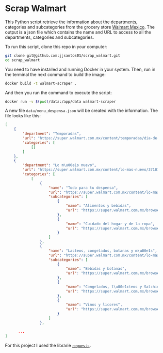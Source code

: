 # Scrap Walmart

This Python script retrieve the information about the departments, categories and subcategories from the grocery store [Walmart Mexico](https://super.walmart.com.mx/). The output is a json file which contains the name and URL to access to all the departments, categories and subcategories.

To run this script, clone this repo in your computer:
```bash
git clone git@github.com:jjsantos01/scrap_walmart.git
cd scrap_walmart
```

You need to have installed and running Docker in your system. Then, run in the terminal the next command to build the image:
```bash
docker build -t walmart-scraper .
```
And then you run the command to execute the script:
```bash
docker run -v $(pwd)/data:/app/data walmart-scraper
```
A new file `data/menu_despensa.json` will be created with the information. The file looks like this:

```json
[
    {
        "department": "Temporadas",
        "url": "https://super.walmart.com.mx/content/temporadas/dia-de-las-madres/1940018_2500034",
        "categories": [
            []
        ]
    },
    {
        "department": "Lo m\u00e1s nuevo",
        "url": "https://super.walmart.com.mx/content/lo-mas-nuevo/3710103",
        "categories": [
            [
                {
                    "name": "Todo para tu despensa",
                    "url": "https://super.walmart.com.mx/content/lo-mas-nuevo/todo-para-tu-despensa/3710103_3880040",
                    "subcategories": [
                        {
                            "name": "Alimentos y bebidas",
                            "url": "https://super.walmart.com.mx/browse/lo-mas-nuevo/todo-para-tu-despensa/alimentos-y-bebidas/3710103_3880040_3880041"
                        },
                        {
                            "name": "Cuidado del hogar y de la ropa",
                            "url": "https://super.walmart.com.mx/browse/lo-mas-nuevo/todo-para-tu-despensa/cuidado-del-hogar-y-de-la-ropa/3710103_3880040_3880043"
                        }
                    ]
                },
                {
                    "name": "Lacteos, congelados, botanas y m\u00e1s",
                    "url": "https://super.walmart.com.mx/content/lo-mas-nuevo/lacteos-congelados-botanas-y-mas/3710103_3880032",
                    "subcategories": [
                        {
                            "name": "Bebidas y botanas",
                            "url": "https://super.walmart.com.mx/browse/lo-mas-nuevo/lacteos-congelados-botanas-y-mas/bebidas-y-botanas/3710103_3880032_3880033"
                        },
                        {
                            "name": "Congelados, l\u00e1cteos y Salchichoner\u00eda",
                            "url": "https://super.walmart.com.mx/browse/lo-mas-nuevo/lacteos-congelados-botanas-y-mas/congelados-lacteos-y-salchichoneria/3710103_3880032_3880034"
                        },
                        {
                            "name": "Vinos y licores",
                            "url": "https://super.walmart.com.mx/browse/lo-mas-nuevo/lacteos-congelados-botanas-y-mas/vinos-y-licores/3710103_3880032_3880035"
                        }
                    ]
                },

      ...
]
```
For this project I used the librarie [`requests`](https://requests.readthedocs.io/en/latest/).
